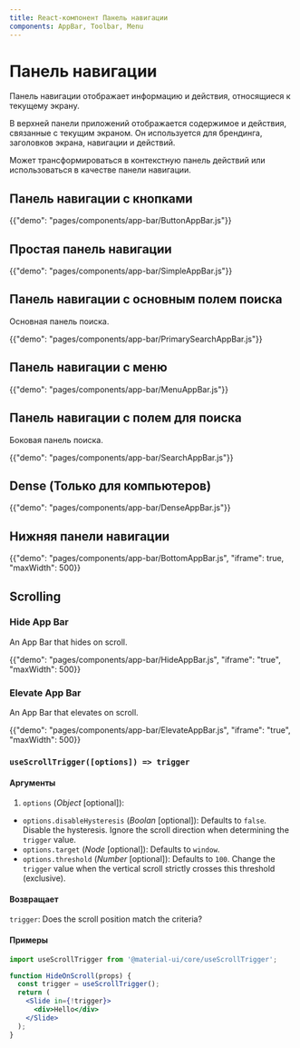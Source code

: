 ```yaml
---
title: React-компонент Панель навигации
components: AppBar, Toolbar, Menu
---
```


# Панель навигации

<p class="description">Панель навигации отображает информацию и действия, относящиеся к текущему экрану.</p>

В [](https://material.io/design/components/app-bars-top.html)верхней панели приложений</a> отображается содержимое и действия, связанные с текущим экраном. Он используется для брендинга, заголовков экрана, навигации и действий.

Может трансформироваться в контекстную панель действий или использоваться в качестве панели навигации.

## Панель навигации с кнопками

{{"demo": "pages/components/app-bar/ButtonAppBar.js"}}

## Простая панель навигации

{{"demo": "pages/components/app-bar/SimpleAppBar.js"}}

## Панель навигации с основным полем поиска

Основная панель поиска.

{{"demo": "pages/components/app-bar/PrimarySearchAppBar.js"}}

## Панель навигации с меню

{{"demo": "pages/components/app-bar/MenuAppBar.js"}}

## Панель навигации с полем для поиска

Боковая панель поиска.

{{"demo": "pages/components/app-bar/SearchAppBar.js"}}

## Dense (Только для компьютеров)

{{"demo": "pages/components/app-bar/DenseAppBar.js"}}

## Нижняя панели навигации

{{"demo": "pages/components/app-bar/BottomAppBar.js", "iframe": true, "maxWidth": 500}}

## Scrolling

### Hide App Bar

An App Bar that hides on scroll.

{{"demo": "pages/components/app-bar/HideAppBar.js", "iframe": "true", "maxWidth": 500}}

### Elevate App Bar

An App Bar that elevates on scroll.

{{"demo": "pages/components/app-bar/ElevateAppBar.js", "iframe": "true", "maxWidth": 500}}

### `useScrollTrigger([options]) => trigger`

#### Аргументы

1. `options` (*Object* [optional]):

- `options.disableHysteresis` (*Boolan* [optional]): Defaults to `false`. Disable the hysteresis. Ignore the scroll direction when determining the `trigger` value.
- `options.target` (*Node* [optional]): Defaults to `window`.
- `options.threshold` (*Number* [optional]): Defaults to `100`. Change the `trigger` value when the vertical scroll strictly crosses this threshold (exclusive).

#### Возвращает

`trigger`: Does the scroll position match the criteria?

#### Примеры

```jsx
import useScrollTrigger from '@material-ui/core/useScrollTrigger';

function HideOnScroll(props) {
  const trigger = useScrollTrigger();
  return (
    <Slide in={!trigger}>
      <div>Hello</div>
    </Slide>
  );
}
```
